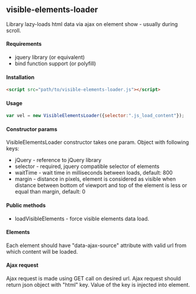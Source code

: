 ## visible-elements-loader ##
Library lazy-loads html data via ajax on element show - usually during scroll.

#### Requirements ####
 * jquery library (or equivalent)
 * bind function support (or polyfill)



#### Installation ####
```html
<script src="path/to/visible-elements-loader.js"></script>
```

#### Usage ####
```javascript
var vel = new VisibleElementsLoader({selector:".js_load_content"});
```

#### Constructor params ####
VisibleElementsLoader constructor takes one param. Object with following keys:
 * jQuery - reference to jQuery library
 * selector - required, jquery compatible selector of elements
 * waitTime - wait time in milliseconds between loads, default: 800
 * margin - distance in pixels, element is considered as visible when distance between bottom of viewport and top of the element is less or equal than margin, default: 0
 

#### Public methods ####
  * loadVisibleElements - force visible elements data load.

#### Elements ####
Each element should have "data-ajax-source" attribute with valid url from which content will be loaded.

#### Ajax request ####
Ajax request is made using GET call on desired url. Ajax request should return json object with "html" key. Value of the key is injected into element.

